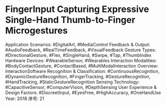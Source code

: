 # FingerInput Capturing Expressive Single-Hand Thumb-to-Finger Microgestures

Application Scenarios: #DigitalArt, #MediaControl
Feedback & Output: #AudioFeedback, #RealTimeFeedback, #VisualFeedback
Gesture Types: #DirectionalGesture, #Flex, #SingleHand, #Swipe, #Tap, #ThumbIndex
Hardware Devices: #WearableSensor, #Wearables
Interaction Modalities: #BodyContactGesture, #ContactBased, #MultiModalInteraction
Overview: InteractionSoftware
Recognition & Classification: #ContinuousRecognition, #DynamicGestureRecognition, #FingerTracking, #GestureRecognition, #HandTracking, #StaticGestureRecognition
Sensing Technology: #CapacitiveSensor, #ComputerVision, #DepthSensing
User Experience & Design Factors: #DiscreetInput, #EyesFree, #HighAccuracy, #OneHandUse
Year: 2018
序号: 21